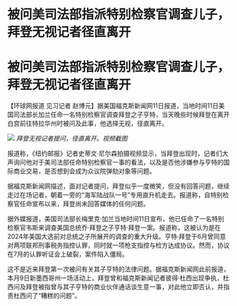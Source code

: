 # 被问美司法部指派特别检察官调查儿子，拜登无视记者径直离开

# 被问美司法部指派特别检察官调查儿子，拜登无视记者径直离开

【环球网报道 见习记者
赵博元】据美国福克斯新闻网11日报道，当地时间11日美国司法部长加兰任命一名特别检察官调查拜登之子亨特，当天晚些时候拜登在离开白宫前往特拉华州时被问及此事，他选择无视，径直离开。

![](https://inews.gtimg.com/om_bt/OhlyYYL1qgK2J1qJSnlFl0ITKo8Zua4MDmxWo5l3J_fBwAA/1000)
_拜登无视记者提问，径直离开。视频截图_

报道称，《纽约邮报》记者史蒂文·尼尔森拍摄视频显示，当拜登出现时，记者们大声询问他对于美司法部任命特别检察官一事的看法，以及是否他涉嫌参与亨特的国际商业交易，是否想到会成为众议院弹劾对象等问题。

据福克斯新闻网描述，面对记者提问，拜登似乎一度微笑，但没有回答问题，继续走过在场记者，朝着一旁的“海军陆战队一号”专用直升机走去。报道称，自特别检察官任命宣布以来，拜登尚未回答媒体的任何问题。

据外媒报道，美国司法部长梅里克·加兰当地时间11日宣布，他已任命了一名特别检察官韦斯来调查美国总统乔·拜登之子亨特·拜登一案。报道称，这被认为是在2024年美国大选前对总统之子所展开的调查的重大升级。亨特·拜登于6月曾同意对两项联邦刑事税务指控认罪，同时就一项枪支指控与检方达成协议。然而，协议在7月的认罪听证会上破裂，案件陷入僵局。

这不是近来拜登第一次被问有关其子亨特的法律问题。据福克斯新闻网此前报道，本月9日新墨西哥州一场活动上，拜登曾和福克斯新闻记者彼得·杜西出现争执，杜西问及拜登被指曾与其子亨特的商业伙伴通话谈生意一事，对此他立即否认，并指责杜西问了“糟糕的问题”。

